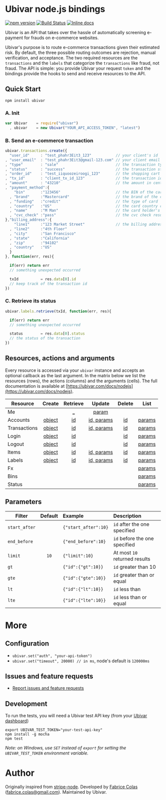 # Ubivar node.js bindings 
[![npm version](https://badge.fury.io/js/ubivar.svg)](http://badge.fury.io/js/ubivar) [![Build Status](https://travis-ci.org/ubivar/ubivar-node.png?branch=master)](https://travis-ci.org/ubivar/ubivar-node)  [![Inline docs](http://inch-ci.org/github/ubivar/ubivar-node.svg?branch=master)](http://inch-ci.org/github/ubivar/ubivar-node)
 
Ubivar is an API that takes over the hassle of automatically screening
e-payment for frauds on e-commerce websites. 

Ubivar's purpose is to route e-commerce transactions given their estimated
risk. By default, the three possible routing outcomes are rejection, manual
verification, and acceptance. The two required resources are the `transactions`
and the `labels` that categorize the `transactions` like fraud, not fraud. The
API is simple: you provide Ubivar your request `token` and the bindings provide
the hooks to send and receive resources to the API.

## Quick Start

`npm install ubivar`

### A. Init 
```js
var Ubivar    = require("ubivar")
  , ubivar    = new Ubivar("YOUR_API_ACCESS_TOKEN", "latest")
```

### B. Send an e-commerce transaction
```js
ubivar.transactions.create({
  "user_id"     : "test_phahr3Eit3_123"           // your client's id
, "user_email"  : "test_phahr3Eit3@gmail-123.com" // your client email
, "type"        : "sale"                          // the transaction type
, "status"      : "success"                       // the transaction status 
, "order_id"    : "test_iiquoozeiroogi_123"       // the shopping cart id
, "tx_id"       : "client_tx_id_123"              // the transaction id 
, "amount"      : "43210"                         // the amount in cents
, "payment_method":{
    "bin"       :"123456"                         // the BIN of the card
  , "brand"     :"Mastercard"                     // the brand of the card
  , "funding"   :"credit"                         // the type of card
  , "country"   :"US"                             // the card country code
  , "name"      :"M Man"                          // the card holder's name
  , "cvc_check" :"pass"                           // the cvc check result
},"billing_address":{
    "line1"     :"123 Market Street"              // the billing address
  , "line2"     :"4th Floor"                       
  , "city"      :"San Francisco"
  , "state"     :"California"
  , "zip"       :"94102"
  , "country"   :"US"
  }
}, function(err, res){

  if(err) return err 
  // something unexpected occurred

  txId          = res.data[0].id 
  // keep track of the transaction id 
})
```

### C. Retrieve its status 
```js
ubivar.labels.retrieve(txId, function(err, res){

  if(err) return err
  // something unexpected occurred

  status        = res.data[0].status
  // the status of the transaction
})
```

## Resources, actions and arguments 
Every resource is accessed via your `ubivar` instance and accepts an optional
callback as the last argument. In the matrix below we list the resources
(rows), the actions (columns) and the arguments (cells). The full documentation
is available at
[https://ubivar.com/docs/nodejs](https://ubivar.com/docs/nodejs). 

| Resource      | Create | Retrieve | Update | Delete | List   |
| ------------- |:------:|:--------:|:------:|:------:|:------:|
| Me            |        |<a href="https://ubivar.com/docs/nodejs#retrieve_your_information">_</a>  |<a href="https://ubivar.com/docs/nodejs#retrieve_your_information">param</a>|        |        |
| Accounts      |<a href="https://ubivar.com/docs/nodejs#create_an_account">object</a>|<a href="https://ubivar.com/docs/nodejs#retrieve_an_account">id</a>  |<a href="https://ubivar.com/docs/nodejs#update_an_account">id, params</a>|<a href="https://ubivar.com/docs/nodejs#delete_an_account">id</a>|<a href="https://ubivar.com/docs/nodejs#list_accounts">params</a>|
| Transactions  |<a href="https://ubivar.com/docs/nodejs#create_a_transaction">object</a>| <a href="https://ubivar.com/docs/nodejs#retrieve_a_transaction">id</a>  |<a href="https://ubivar.com/docs/nodejs#update_a_transaction">id, params</a>|<a href="https://ubivar.com/docs/nodejs#delete_a_transaction">id</a>|<a href="https://ubivar.com/docs/nodejs#list_transactions">params</a>|
| Login         |<a href="https://ubivar.com/docs/nodejs#create_login_event">object</a>|<a href="https://ubivar.com/docs/nodejs#retrieve_login_event">id</a>  |        |<a href="https://ubivar.com/docs/nodejs#delete_login_event">id</a>|<a href="https://ubivar.com/docs/nodejs#list_login_events">params</a>|
| Logout        |<a href="https://ubivar.com/docs/nodejs#create_logout_event">object</a>|<a href="https://ubivar.com/docs/nodejs#retrieve_logout_event">id</a>  |        |<a href="https://ubivar.com/docs/nodejs#delete_logout_event">id</a>|<a href="https://ubivar.com/docs/nodejs#list_logout_events">params</a>|
| Items         |<a href="https://ubivar.com/docs/nodejs#create_item">object</a>|<a href="https://ubivar.com/docs/nodejs#retrieve_item">id</a>  |<a href="https://ubivar.com/docs/nodejs#update_item">id, params</a>|<a href="https://ubivar.com/docs/nodejs#delete_item">id</a>|<a href="https://ubivar.com/docs/nodejs#list_items">params</a>|
| Labels        |<a href="https://ubivar.com/docs/nodejs#create_label">object</a>|<a href="https://ubivar.com/docs/nodejs#retrieve_label">id</a>  |<a href="https://ubivar.com/docs/nodejs#update_label">id, params</a>|<a href="https://ubivar.com/docs/nodejs#delete_label">id</a>|<a href="https://ubivar.com/docs/nodejs#list_labels">params</a>|
| Fx            |        |          |        |        |<a href="https://ubivar.com/docs/nodejs#list_fx">params</a>|
| Bins          |        |          |        |        |<a href="https://ubivar.com/docs/nodejs#list_bin">params</a>|
| Status        |        |          |        |        |<a href="https://ubivar.com/docs/nodejs#list_status">params</a>|

## Parameters

| Filter        | Default | Example             | Description                   |
| ------------- |:-------:|:--------------------|:------------------------------|
| `start_after` |         | `{"start_after":10}`| `id` after the one specified  |
| `end_before`  |         | `{"end_before":10}` | `id` before the one specified |
| `limit`       | `10`    | `{"limit":10}`      | At most `10` returned results |
| `gt`          |         | `{"id":{"gt":10}}`  | `id` greater than 10          |
| `gte`         |         | `{"id":{"gte":10}}` | `id` greater than or equal    |
| `lt`          |         | `{"id":{"lt":10}}`  | `id` less than                |
| `lte`         |         | `{"id":{"lte":10}}` | `id` less than or equal       |

# More 

## Configuration

+ `ubivar.set("auth", "your-api-token")`
+ `ubivar.set("timeout", 20000) // in ms`, node's default is `120000ms`

## Issues and feature requests 

+ [Report issues and feature requests](https://github.com/ubivar/ubivar-node/issues)

## Development

To run the tests, you will need a Ubivar test API key (from your [Ubivar dashboard](https://my.ubivar.com))

```
export UBIVAR_TEST_TOKEN="your-test-api-key"
npm install -g mocha
npm test
```
*Note: on Windows, use `SET` instead of `export` for setting the `UBIVAR_TEST_TOKEN` environment variable.*

# Author

Originally inspired from [stripe-node](https://github.com/stripe/stripe-node). Developed by [Fabrice Colas](https://fabricecolas.me) ([fabrice.colas@gmail.com](mailto:fabrice.colas@gmail.com)). Maintained by Ubivar. 
